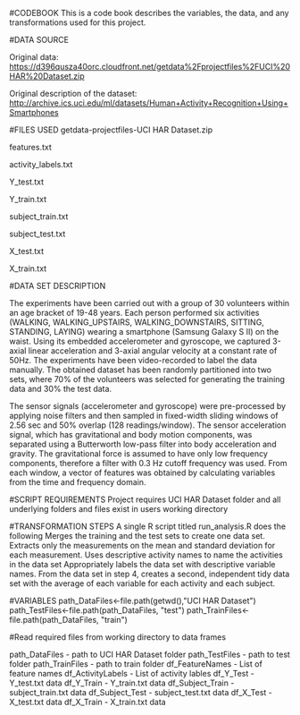 #CODEBOOK
This is a code book describes the variables, the data, and any transformations used for this project.

#DATA SOURCE

Original data: https://d396qusza40orc.cloudfront.net/getdata%2Fprojectfiles%2FUCI%20HAR%20Dataset.zip

Original description of the dataset: http://archive.ics.uci.edu/ml/datasets/Human+Activity+Recognition+Using+Smartphones

#FILES USED
getdata-projectfiles-UCI HAR Dataset.zip 

features.txt

activity_labels.txt

Y_test.txt

Y_train.txt

subject_train.txt

subject_test.txt

X_test.txt

X_train.txt

#DATA SET DESCRIPTION

The experiments have been carried out with a group of 30 volunteers within an age bracket of 19-48 years. Each person performed six activities (WALKING, WALKING_UPSTAIRS, WALKING_DOWNSTAIRS, SITTING, STANDING, LAYING) wearing a smartphone (Samsung Galaxy S II) on the waist. Using its embedded accelerometer and gyroscope, we captured 3-axial linear acceleration and 3-axial angular velocity at a constant rate of 50Hz. The experiments have been video-recorded to label the data manually. The obtained dataset has been randomly partitioned into two sets, where 70% of the volunteers was selected for generating the training data and 30% the test data.

The sensor signals (accelerometer and gyroscope) were pre-processed by applying noise filters and then sampled in fixed-width sliding windows of 2.56 sec and 50% overlap (128 readings/window). The sensor acceleration signal, which has gravitational and body motion components, was separated using a Butterworth low-pass filter into body acceleration and gravity. The gravitational force is assumed to have only low frequency components, therefore a filter with 0.3 Hz cutoff frequency was used. From each window, a vector of features was obtained by calculating variables from the time and frequency domain.


#SCRIPT REQUIREMENTS
Project requires UCI HAR Dataset folder and all underlying folders and files exist in users working directory

#TRANSFORMATION STEPS
A single R script titled run_analysis.R does the following
Merges the training and the test sets to create one data set.
Extracts only the measurements on the mean and standard deviation for each measurement. 
Uses descriptive activity names to name the activities in the data set
Appropriately labels the data set with descriptive variable names. 
From the data set in step 4, creates a second, independent tidy data set with the average of each variable for each activity and each subject.

#VARIABLES
path_DataFiles<-file.path(getwd(),"UCI HAR Dataset")
path_TestFiles<-file.path(path_DataFiles, "test")
path_TrainFiles<-file.path(path_DataFiles, "train")

#Read required files from working directory to data frames

path_DataFiles - path to UCI HAR Dataset folder
path_TestFiles - path to test folder
path_TrainFiles - path to train folder
df_FeatureNames - List of feature names
df_ActivityLabels - List of activity lables
df_Y_Test - Y_test.txt data
df_Y_Train - Y_train.txt data
df_Subject_Train - subject_train.txt data
df_Subject_Test  - subject_test.txt data
df_X_Test  - X_test.txt data
df_X_Train - X_train.txt data

